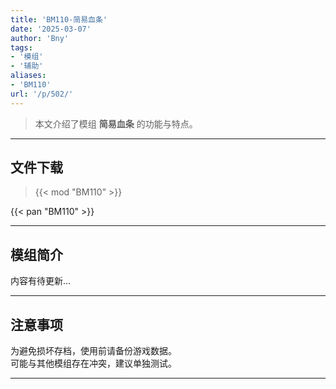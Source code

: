```yaml
---
title: 'BM110-简易血条'
date: '2025-03-07'
author: 'Bny'
tags:
- '模组'
- '辅助'
aliases:
- 'BM110'
url: '/p/502/'
---
```


> 本文介绍了模组 **简易血条** 的功能与特点。

---

## 文件下载  

> {{< mod "BM110" >}}  

{{< pan "BM110" >}}  

---

## 模组简介

>  
内容有待更新...  

---

## 注意事项

>  
为避免损坏存档，使用前请备份游戏数据。  
可能与其他模组存在冲突，建议单独测试。  

---

